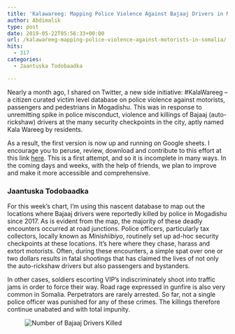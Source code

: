 ```yaml
---
title: 'Kalawareeg: Mapping Police Violence Against Bajaaj Drivers in Mogadishu'
author: Abdimalik
type: post
date: 2019-05-22T05:56:33+00:00
url: /kalawareeg-mapping-police-violence-against-motorists-in-somalia/
hits:
  - 317
categories:
  - Jaantuska Todobaadka

---
```

 

Nearly a month ago, I shared on Twitter, a new side initiative: #KalaWareeg &#8211; a citizen curated victim level database on police violence against motorists, passengers and pedestrians in Mogadishu. This was in response to unremitting spike in police misconduct, violence and killings of Bajaaj (auto-rickshaw) drivers at the many security checkpoints in the city, aptly named Kala Wareeg by residents. 

As a result, the first version is now up and running on Google sheets. I encourage you to peruse, review, download and contribute to this effort at this link <a rel="noreferrer noopener" aria-label="here (opens in a new tab)" href="https://docs.google.com/spreadsheets/d/15CbcjlyJlJpiBHxBelOE_M9sobi2U1nBs6XX6LRE3IQ/" target="_blank">here</a>. This is a first attempt, and so it is incomplete in many ways. In the coming days and weeks, with the help of friends, we plan to improve and make it more accessible and comprehensive. 

### Jaantuska Todobaadka

For this week&#8217;s chart, I&#8217;m using this nascent database to map out the locations where Bajaaj drivers were reportedly killed by police in Mogadishu since 2017. As is evident from the map, the majority of these deadly encounters occurred at road junctions. Police officers, particularly tax collectors, locally known as _Minishiibiyo_, routinely set up ad-hoc security checkpoints at these locations. It&#8217;s here where they chase, harass and extort motorists. Often, during these encounters, a simple spat over one or two dollars results in fatal shootings that has claimed the lives of not only the auto-rickshaw drivers but also passengers and bystanders. 

In other cases, soldiers escorting VIP&#8217;s indiscriminately shoot into traffic jams in order to force their way. Road rage expressed in gunfire is also very common in Somalia. Perpetrators are rarely arrested. So far, not a single police officer was punished for any of these crimes. The killings therefore continue unabated and with total impunity. <figure class="wp-block-image">

![Number of Bajaaj Drivers Killed](/FBajaajle_Killers.png)